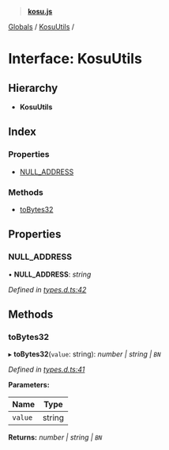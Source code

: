 > **[kosu.js](../README.md)**

[Globals](../globals.md) / [KosuUtils](kosuutils.md) /

# Interface: KosuUtils

## Hierarchy

* **KosuUtils**

## Index

### Properties

* [NULL_ADDRESS](kosuutils.md#null_address)

### Methods

* [toBytes32](kosuutils.md#tobytes32)

## Properties

###  NULL_ADDRESS

• **NULL_ADDRESS**: *string*

*Defined in [types.d.ts:42](https://github.com/ParadigmFoundation/kosu-monorepo/blob/5992fd1/packages/kosu.js/src/types.d.ts#L42)*

## Methods

###  toBytes32

▸ **toBytes32**(`value`: string): *number | string | `BN`*

*Defined in [types.d.ts:41](https://github.com/ParadigmFoundation/kosu-monorepo/blob/5992fd1/packages/kosu.js/src/types.d.ts#L41)*

**Parameters:**

Name | Type |
------ | ------ |
`value` | string |

**Returns:** *number | string | `BN`*